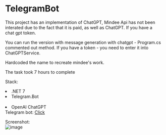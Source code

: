 # TelegramBot

This project has an implementation of ChatGPT, Mindee Api has not been interated due to the fact that it is paid, as well as ChatGPT. If you have a chat gpt token.</br>

You can run the version with message generation with chatgpt - Program.cs commented out method. If you have a token - you need to enter it into ChatGPTService.</br>

Hardcoded the name to recreate mindee's work.

The task took 7 hours to complete

Stack:
<li>.NET 7</li>
<li>Telegram.Bot</li></br>
<li>OpenAI ChatGPT</li>
Telegram bot: <a href="https://t.me/DiceusTestTaskBot">Click</a>


Screenshot:</br>
![image](https://github.com/kelass/TelegramBot/assets/69418373/45b09d9d-c34f-4977-9b43-ffe22e5a18af)

